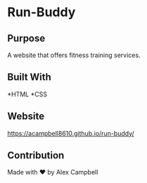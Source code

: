 # Run-Buddy

## Purpose
A website that offers fitness training services.

## Built With
*HTML
*CSS

## Website
https://acampbell8610.github.io/run-buddy/

## Contribution
Made with ❤️ by Alex Campbell
